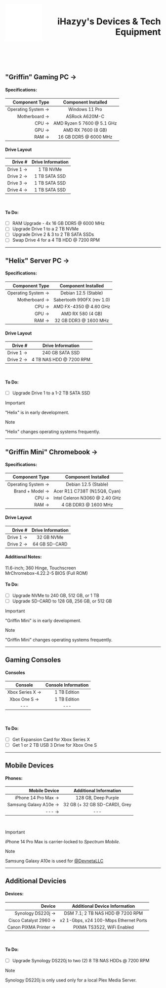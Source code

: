 <img align="left" width="120px" height="120px" src="/assets/white_icon.png">
<h1 style="text-align: right;">iHazyy's Devices & Tech Equipment</h1>



<br>
<br>
<br>
<br>

## "Griffin" Gaming PC → 

#### Specifications:
|     Component Type |    Component Installed     |
|-------------------:|:--------------------------:|
| Operating System → |       Windows 11 Pro       |
|      Motherboard → |       ASRock A620M-C       |
|              CPU → | AMD Ryzen 5 7600 @ 5.1 GHz |
|              GPU → |     AMD RX 7600 (8 GB)     |
|              RAM → |   16 GB DDR5 @ 6000 MHz    |

#### Drive Layout
|    Drive # | Drive Information |
|-----------:|:-----------------:|
|  Drive 1 → |     1 TB NVMe     |
|  Drive 2 → |   1 TB SATA SSD   |
|  Drive 3 → |   1 TB SATA SSD   |
|  Drive 4 → |   1 TB SATA SSD   |
<br>

#### To Do:
 - [ ] RAM Upgrade - 4x 16 GB DDR5 @ 6000 MHz
 - [ ] Upgrade Drive 1 to a 2 TB NVMe
 - [ ] Upgrade Drive 2 & 3 to 2 TB SATA SSDs
 - [ ] Swap Drive 4 for a 4 TB HDD @ 7200 RPM

---

## "Helix" Server PC →

#### Specifications:
|     Component Type |    Component Installed     |
|-------------------:|:--------------------------:|
| Operating System → |    Debian 12.5 (Stable)    |
|      Motherboard → | Sabertooth 990FX (rev 1.0) |
|              CPU → |   AMD FX-4350 @ 4.60 GHz   |
|              GPU → |     AMD RX 580 (4 GB)      |
|              RAM → |   32 GB DDR3 @ 1600 MHz    |

#### Drive Layout
|    Drive # |    Drive Information    |
|-----------:|:-----------------------:|
|  Drive 1 → |     240 GB SATA SSD     |
|  Drive 2 → | 4 TB NAS HDD @ 7200 RPM |
<br>

#### To Do:
 - [ ] Upgrade Drive 1 to a 1-2 TB SATA SSD

> [!IMPORTANT]
> "Helix" is in early development.

> [!NOTE]
> "Helix" changes operating systems frequently.

---

## "Griffin Mini" Chromebook →

#### Specifications:
|     Component Type |      Component Installed       |
|-------------------:|:------------------------------:|
| Operating System → |      Debian 12.5 (Stable)      |
|    Brand + Model → |  Acer R11 C738T (N15Q8, Cyan)  |
|              CPU → | Intel Celeron N3060 @ 2.40 GHz |
|              RAM → |      4 GB DDR3 @ 1600 MHz      |

#### Drive Layout
|    Drive # | Drive Information |
|-----------:|:-----------------:|
|  Drive 1 → |    32 GB NVMe     |
|  Drive 2 → |   64 GB SD-CARD   |
#### Additional Notes: <br />
11.6-inch; 360 Hinge, Touchscreen <br />
MrChromebox-4.22.2-5 BIOS (Full ROM)
<br>

#### To Do:
 - [ ] Upgrade NVMe to 240 GB, 512 GB, or 1 TB
 - [ ] Upgrade SD-CARD to 128 GB, 256 GB, or 512 GB

> [!IMPORTANT]
> "Griffin Mini" is in early development.

> [!NOTE]
> "Griffin Mini" changes operating systems frequently.

---

## Gaming Consoles

#### Consoles
|     Console     | Console Information |
|:---------------:|:-------------------:|
| Xbox Series X → |    1 TB Edition     |
|  Xbox One S →   |    1 TB Edition     |
|       ---       |         ---         |
<br />

#### To Do:
 - [ ] Get Expansion Card for Xbox Series X
 - [ ] Get 1 or 2 TB USB 3 Drive for Xbox One S

---


## Mobile Devices

#### Phones:
|         Mobile Device |    Additional Information     |
|----------------------:|:-----------------------------:|
|   iPhone 14 Pro Max → |      128 GB, Deep Purple      |
| Samsung Galaxy A10e → | 32 GB (+ 32 GB SD-CARD), Grey |
|            ---      → |              ---              |
<br />

> [!IMPORTANT]
> iPhone 14 Pro Max is carrier-locked to *Spectrum Mobile*.

> [!NOTE]
> Samsung Galaxy A10e is used for [@DevnetaLLC](https://github.com/DevnetaLLC)

---

## Additional Devicies

#### Devices:
|                Device |     Additional Device Information      |
|----------------------:|:--------------------------------------:|
|     Synology DS220j → |    DSM 7.1; 2 TB NAS HDD @ 7200 RPM    |
| Cisco Catalyst 2960 → | x2 1-Gbps, x24 100-Mbps Ethernet Ports |
| Canon PIXMA Printer → |       PIXMA TS3522, WiFi Enabled       |
<br />

#### To Do:
 - [ ] Upgrade Synology DS220j to two (2) 8 TB NAS HDDs @ 7200 RPM

> [!NOTE]
> Synology DS220j is only used only for a local Plex Media Server.
